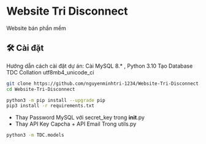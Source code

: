 # Website Tri Disconnect
Website bán phần mềm
## 🛠️ Cài đặt
Hướng dẫn cách cài đặt dự án:
Cài MySQL 8.* , Python 3.10
Tạo Database TDC Collation utf8mb4_unicode_ci
```bash
git clone https://github.com/nguyenminhtri-1234/Website-Tri-Disconnect.git
cd Website-Tri-Disconnect
```

```bash
python3 -m pip install --upgrade pip
pip3 install -r requirements.txt
```
* Thay Password MySQL với secret_key trong __init__.py
* Thay API Key Capcha + API Email Trong utils.py

```bash
python3 -m TDC.models
```
